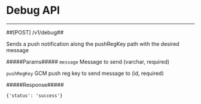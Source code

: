 # Debug API 

------------
##[POST] /v1/debug##

Sends a push notification along the pushRegKey path with the desired message

#####Params#####
`message` Message to send (varchar, required)

`pushRegKey` GCM push reg key to send message to (id, required)

#####Response#####

~~~~
{'status': 'success'}
~~~~

